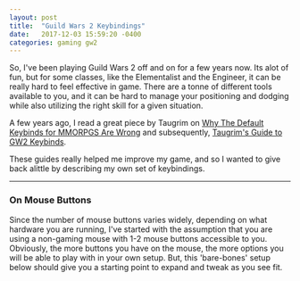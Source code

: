 ```yaml
---
layout: post
title:  "Guild Wars 2 Keybindings"
date:   2017-12-03 15:59:20 -0400
categories: gaming gw2
---
```

So, I've been playing Guild Wars 2 off and on for a few years now.  Its alot of fun, but for some classes, like the Elementalist and the Engineer, it can be really hard to feel effective in game.  There are a tonne of different tools available to you, and it can be hard to manage your positioning and dodging while also utilizing the right skill for a given situation.

A few years ago, I read a great piece by Taugrim on <a href="https://taugrim.com/2011/04/07/guide-to-strafing-movement-and-keybindings/" target="_blank">Why The Default Keybinds for MMORPGS Are Wrong</a> and subsequently, <a href="https://taugrim.com/2012/06/27/guide-to-guild-wars-2-keybinds/" target="_blank">Taugrim's Guide to GW2 Keybinds</a>.

These guides really helped me improve my game, and so I wanted to give back alittle by describing my own set of keybindings.

<hr class="mt-10">

<h3>On Mouse Buttons</h3>

Since the number of mouse buttons varies widely, depending on what hardware you are running, I've started with the assumption that you are using a non-gaming mouse with 1-2 mouse buttons accessible to you. Obviously, the more buttons you have on the mouse, the more options you will be able to play with in your own setup.  But, this 'bare-bones' setup below should give you a starting point to expand and tweak as you see fit.
